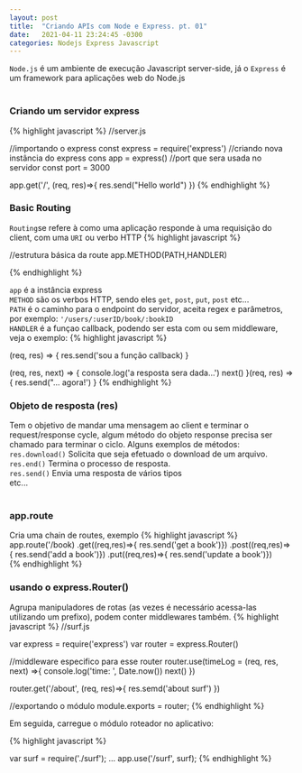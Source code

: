 ```yaml
---
layout: post
title:  "Criando APIs com Node e Express. pt. 01"
date:   2021-04-11 23:24:45 -0300
categories: Nodejs Express Javascript 
---
```


`Node.js` é um ambiente de execução Javascript server-side, já o `Express` é um framework para aplicações web do Node.js<br/><br/>

### Criando um servidor express 


{% highlight javascript %}
//server.js

//importando o express
const express = require('express')
//criando nova instância do express
cons app = express()
//port que sera usada no servidor
const port = 3000

app.get('/', (req, res)=>{
    res.send("Hello world")
})
{% endhighlight %}<br/>

### Basic Routing 
`Routing`se refere à como uma aplicação responde à uma requisição do client, com uma `URI` ou verbo HTTP
{% highlight javascript %}

//estrutura básica da route
app.METHOD(PATH,HANDLER)

{% endhighlight %}<br/>

`app` é a instância express <br/>
`METHOD` são os verbos HTTP, sendo eles `get`, `post`, `put`, `post` etc... <br/>
`PATH` é o caminho para o endpoint do servidor, aceita regex e parâmetros, por exemplo: `'/users/:userID/book/:bookID` <br/>
`HANDLER` é a funçao callback, podendo ser esta com ou sem middleware, veja o exemplo:
{% highlight javascript %}

(req, res) => {
    res.send('sou a função callback)
}

(req, res, next) => {
    console.log('a resposta sera dada...')
    next()
}(req, res) => {
    res.send("... agora!')
}
{% endhighlight %}<br/>

### Objeto de resposta (res) 
Tem o objetivo de mandar uma mensagem ao client e terminar o request/response cycle, algum método do objeto response precisa ser chamado para terminar o ciclo. Alguns exemplos de métodos: <br />
`res.download()` Solicita que seja efetuado o download de um arquivo.
`res.end()` Termina o processo de resposta.<br />
`res.send()` Envia uma resposta de vários tipos <br/>
etc...<br /><br />

### app.route
Cria uma chain de routes, exemplo
{% highlight javascript %}
app.route('/book)
    .get((req,res)=>{
        res.send('get a book')})
    .post((req,res)=>{
        res.send('add a book')})
    .put((req,res)=>{
        res.send('update a book')})  
{% endhighlight %}<br/>  

### usando o express.Router()
Agrupa manipuladores de rotas (as vezes é necessário acessa-las utilizando um prefixo), podem conter middlewares também.
{% highlight javascript %}
//surf.js

var express = require('express')
var router = express.Router()

//middleware especifico para esse router
router.use(timeLog = (req, res, next) =>{
    console.log('time: ', Date.now())
    next()
})

router.get('/about', (req, res)=>{
    res.semd('about surf')
})

//exportando o módulo
module.exports = router;
{% endhighlight %}<br/>  

Em seguida, carregue o módulo roteador no aplicativo:
<br/>

{% highlight javascript %}

var surf = require('./surf');
...
app.use('/surf', surf);
{% endhighlight %}<br/> 


